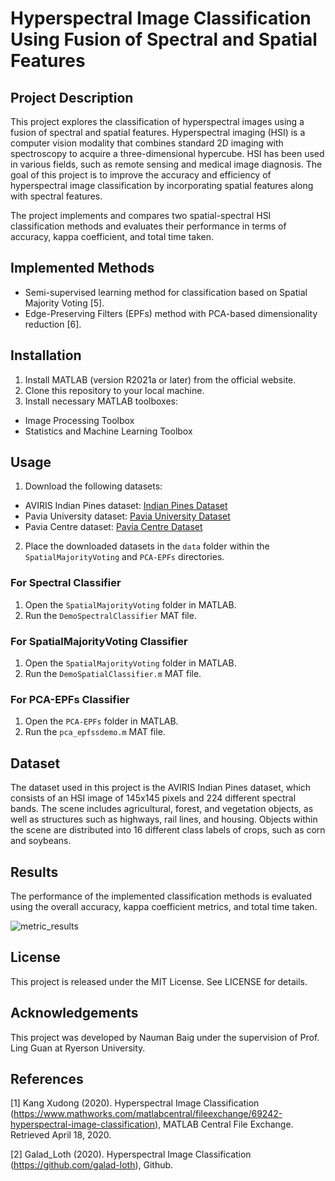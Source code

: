 # Hyperspectral Image Classification Using Fusion of Spectral and Spatial Features
## Project Description
This project explores the classification of hyperspectral images using a fusion of spectral and spatial features. Hyperspectral imaging (HSI) is a computer vision modality that combines standard 2D imaging with spectroscopy to acquire a three-dimensional hypercube. HSI has been used in various fields, such as remote sensing and medical image diagnosis. The goal of this project is to improve the accuracy and efficiency of hyperspectral image classification by incorporating spatial features along with spectral features.

The project implements and compares two spatial-spectral HSI classification methods and evaluates their performance in terms of accuracy, kappa coefficient, and total time taken.

## Implemented Methods
- Semi-supervised learning method for classification based on Spatial Majority Voting [5].
- Edge-Preserving Filters (EPFs) method with PCA-based dimensionality reduction [6].

## Installation
1. Install MATLAB (version R2021a or later) from the official website.
2. Clone this repository to your local machine.
3. Install necessary MATLAB toolboxes:
- Image Processing Toolbox
- Statistics and Machine Learning Toolbox

## Usage
1. Download the following datasets:
- AVIRIS Indian Pines dataset: [Indian Pines Dataset](https://purr.purdue.edu/publications/1947/1)
- Pavia University dataset: [Pavia University Dataset](http://www.ehu.eus/ccwintco/index.php?title=Hyperspectral_Remote_Sensing_Scenes#Pavia_University_scene)
- Pavia Centre dataset: [Pavia Centre Dataset](http://www.ehu.eus/ccwintco/index.php?title=Hyperspectral_Remote_Sensing_Scenes#Pavia_University_scene)

2. Place the downloaded datasets in the `data` folder within the `SpatialMajorityVoting` and `PCA-EPFs` directories.

### For Spectral Classifier
1. Open the `SpatialMajorityVoting` folder in MATLAB.
2. Run the `DemoSpectralClassifier` MAT file.

### For SpatialMajorityVoting Classifier
1. Open the `SpatialMajorityVoting` folder in MATLAB.
2. Run the `DemoSpatialClassifier.m` MAT file.

### For PCA-EPFs Classifier
1. Open the `PCA-EPFs` folder in MATLAB.
2. Run the `pca_epfssdemo.m` MAT file.

## Dataset
The dataset used in this project is the AVIRIS Indian Pines dataset, which consists of an HSI image of 145x145 pixels and 224 different spectral bands. The scene includes agricultural, forest, and vegetation objects, as well as structures such as highways, rail lines, and housing. Objects within the scene are distributed into 16 different class labels of crops, such as corn and soybeans.

## Results
The performance of the implemented classification methods is evaluated using the overall accuracy, kappa coefficient metrics, and total time taken. 

![metric_results](https://user-images.githubusercontent.com/15255699/234968531-943a91df-767a-4b2d-b878-b29460c6b236.png)



## License
This project is released under the MIT License. See LICENSE for details.

## Acknowledgements
This project was developed by Nauman Baig under the supervision of Prof. Ling Guan at Ryerson University.

## References
[1] Kang Xudong (2020). Hyperspectral Image Classification (https://www.mathworks.com/matlabcentral/fileexchange/69242-hyperspectral-image-classification), MATLAB Central File Exchange. Retrieved April 18, 2020.

[2] Galad_Loth (2020). Hyperspectral Image Classification (https://github.com/galad-loth), Github.
